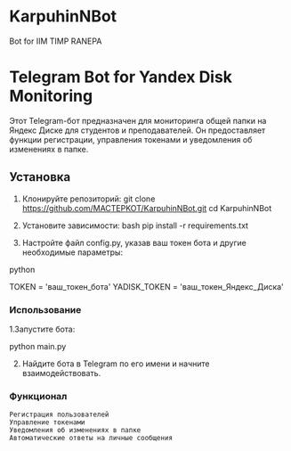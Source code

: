 # KarpuhinNBot
Bot for IIM TIMP RANEPA

# Telegram Bot for Yandex Disk Monitoring

Этот Telegram-бот предназначен для мониторинга общей папки на Яндекс Диске для студентов и преподавателей. Он предоставляет функции регистрации, управления токенами и уведомления об изменениях в папке.

## Установка

1. Клонируйте репозиторий:
git clone https://github.com/MACTEPKOT/KarpuhinNBot.git
cd KarpuhinNBot

2. Установите зависимости:
bash
pip install -r requirements.txt

3. Настройте файл config.py, указав ваш токен бота и другие необходимые параметры:

python

TOKEN = 'ваш_токен_бота'
YADISK_TOKEN = 'ваш_токен_Яндекс_Диска'

### Использование

1.Запустите бота:

python main.py

2. Найдите бота в Telegram по его имени и начните взаимодействовать.

### Функционал

    Регистрация пользователей
    Управление токенами
    Уведомления об изменениях в папке
    Автоматические ответы на личные сообщения
